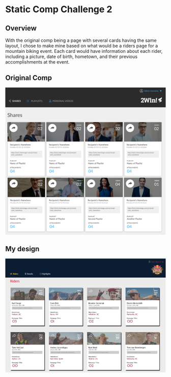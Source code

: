 # Static Comp Challenge 2

## Overview

With the original comp being a page with several cards having the same layout, I chose to make mine based on what would be a riders page for a mountain biking event. Each card would have information about each rider, including a picture, date of birth, hometown, and their previous accomplishments at the event. 

## Original Comp

![Original](images/static-comp-challenge-2.jpg "Original comp design")

## My design

![My design](images/pm-comp-challenge-2-screenshot.png "My comp design")
